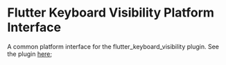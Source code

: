 # Flutter Keyboard Visibility Platform Interface
A common platform interface for the flutter_keyboard_visibility plugin.
See the plugin [here](https://pub.dev/packages/flutter_keyboard_visibility);